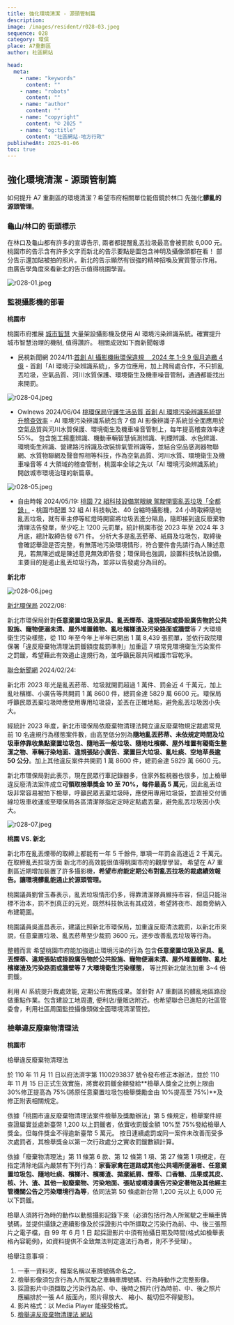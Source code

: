 ```yaml
---
title: 強化環境清潔 - 源頭管制篇
description:
image: /images/resident/r028-03.jpeg
sequence: 028
category: 環保
place: A7重劃區
author: 社區網站

head:
  meta:
    - name: "keywords"
      content: ""
    - name: "robots"
      content: ""
    - name: "author"
      content: ""
    - name: "copyright"
      content: "© 2025 "
    - name: "og:title"
      content: "社區網站-地方行政"
publishedAt: 2025-01-06
toc: true
---
```


## 強化環境清潔 - 源頭管制篇

如何提升 A7 重劃區的環境清潔？希望市府相關單位能借鏡於林口 先強化**髒亂的源頭管理**。

### 龜山/林口的 街頭標示

在林口及龜山都有許多的宣導告示, 兩者都提醒亂丟拉圾最高會被罰款 6,000 元。 桃園市的告示含有許多文字而新北的告示要點是圖包含神明及攝像頭都在看！ 部分告示還加貼被拍的照片。新北的告示顯然有很強的精神招喚及實質警示作用。 由廣告學角度來看新北的告示值得桃園學習。

![r028-01.jpeg](/images/resident/r028-01.jpeg)

### 監視攝影機的部署

**桃園市**

桃園市府推展 <a href="https://www.smart-taoyuan.tw/?gad_source=1&gclid=CjwKCAiA-Oi7BhA1EiwA2rIu2y9HwaGLmoss7rxYaiq1Z6QyKyTTz-ELXjlVMGlHeqVZISnBRmQoWhoCrp4QAvD_BwE">城市智慧</a> 大量架設攝影機及使用 AI 環境污染辨識系統。確實提升城市智慧治理的機制, 值得讚許。 相關成效如下面新聞報導

- 民視新聞網 2024/11:<a href="https://www.youtube.com/watch?v=TBrFLSDvR-8">首創 AI 攝影機揪環保違規　 2024 年 1-9 9 個月追繳 4 億</a> - 首創「AI 環境汙染辨識系統」，多方位應用，加上跨局處合作，不只抓亂丟垃圾，空氣品質、河川水質保護、環境衛生及機車噪音管制，通通都能找出來開罰。

![r028-04.jpeg](/images/resident/r028-04.jpeg)

- Owlnews 2024/06/04 <a href="https://news.owlting.com/articles/714455">桃環保局守護生活品質 首創 AI 環境污染辨識系統提升稽查效率</a> - AI 環境污染辨識系統包含 7 個 AI 影像辨識子系統並全面應用於空氣品質與河川水質保護、環境衛生及機車噪音管制上，每年提高稽查效率達 55%。 包含施工揚塵辨識、機動車輛智慧偵測辨識、判煙辨識、水色辨識、環境衛生辨識、營建路污辨識及改裝排氣管辨識等，並結合空品感測器物聯網、水質物聯網及聲音照相等科技，作為空氣品質、河川水質、環境衛生及機車噪音等 4 大領域的稽查管制，桃園率全球之先以「AI 環境污染辨識系統」開啟城市環境治理的新篇章。

![r028-05.jpeg](/images/resident/r028-05.jpeg)

- 自由時報 2024/05/19: <a href="https://news.ltn.com.tw/news/Taoyuan/breakingnews/4677525">桃園 72 組科技設備當眼線 駕駛開窗亂丟垃圾「全都錄」</a> -
  桃園市配置 32 組 AI 科技執法、40 台縮時攝影機，24 小時取締隨地亂丟垃圾，就有車主停等紅燈時開窗將垃圾丟進分隔島，隨即接到違反廢棄物清理法告發單，至少吃上 1200 元罰單，統計桃園市從 2023 年至 2024 年 3 月底，總計取締告發 671 件。 分析大多是亂丟菸蒂、紙屑及垃圾包，取締後會確認舉證是否完整，有無落地污染環境情形，符合要件會先請行為人陳述意見，若無陳述或是陳述意見無效即告發；環保局也強調，設置科技執法設備，主要目的是遏止亂丟垃圾行為，並非以告發處分為目的。

**新北市**

![r028-06.jpeg](/images/resident/r028-06.jpeg)

<a href="https://www.epd.ntpc.gov.tw/Journal/Content?c=11108&t=policy">新北環保局</a> 2022/08:

新北市環保局針對**任意棄置垃圾及家具、亂丟煙蒂、違規張貼或掛設廣告物於公共設施、寵物便溺未清、屋外堆置雜物、亂吐檳榔渣及污染路面或牆壁**等 7 大環境衛生污染樣態，從 110 年至今年上半年已開出 1 萬 8,439 張罰單，並依行政院環保署「違反廢棄物清理法罰鍰額度裁罰準則」加重這 7 項常見環境衛生污染案件之罰鍰，希望藉此有效遏止違規行為，並呼籲民眾共同維護市容乾淨。

<a href="https://udn.com/news/story/7323/7789894">聯合新聞網</a> 2024/02/24:

新北市 2023 年光是亂丟菸蒂、垃圾就開罰超過 1 萬件、罰金近 4 千萬元，加上亂吐檳榔、小廣告等共開罰 1 萬 8600 件，總罰金達 5829 萬 6600 元。環保局呼籲民眾丟棄垃圾時應使用專用垃圾袋，並丟在正確地點，避免亂丟垃圾因小失大。

經統計 2023 年度，新北市環保局依廢棄物清理法開立違反廢棄物規定裁處常見前 10 名違規行為樣態案件數，由高至低分別為**隨地亂丟菸蒂、未依規定時間及垃圾車停靠收集點棄置垃圾包、隨地丟一般垃圾、隨地吐檳榔、屋外堆置有礙衛生整潔之物、車輛汙染地面、違規張貼小廣告、棄置巨大垃圾、亂吐痰、空地草長逾 50 公分**。加上其他違反案件共開罰 1 萬 8600 件，總罰金達 5829 萬 6600 元。

新北市環保局對此表示，現在民眾行車記錄器多，住家外監視器也很多，加上檢舉違反廢清法案件成立**可領取檢舉獎金 10 至 70%，每件最高 5 萬元**，因此亂丟垃圾非常容易被拍下檢舉，呼籲民眾丟棄垃圾時，應使用專用垃圾袋，並直接交付循線垃圾車收運或至環保局各區清潔隊指定定時定點處丟棄，避免亂丟垃圾因小失大。

![r028-07.jpeg](/images/resident/r028-07.jpeg)

**桃園 VS. 新北**

新北市在亂丟煙蒂的取締上都能有一年 5 千餘件, 單項一年罰金高達近 2 千萬元。 在取締亂丟拉圾方面 新北市的高效能很值得桃園市府的觀摩學習。 希望在 A7 重劃區近期增加裝置了許多攝影機，**希望市府能定期公布對亂丟拉圾的裁處績效報告。讓環境髒亂能遏止於源頭管理。**

桃園議員劉曾玉春表示，亂丟垃圾情形仍多，得靠清潔隊員維持市容，但這只能治標不治本，罰不到真正的元兇，既然科技執法有其成效，希望將夜市、超商旁納入布建範圍。

桃園議員吳進昌表示，建議比照新北市環保局，加重違反廢清法裁罰，以新北市來說，任意棄置垃圾、亂丟菸蒂至少裁罰 3600 元，逐步改善亂丟垃圾等行為。

整體而言 希望桃園市府能加強遏止環境污染的行為 包含**任意棄置垃圾及家具、亂丟煙蒂、違規張貼或掛設廣告物於公共設施、寵物便溺未清、屋外堆置雜物、亂吐檳榔渣及污染路面或牆壁等 7 大環境衛生污染樣態，** 等比照新北做法加重 3~4 倍罰鍰。

利用 AI 系統提升裁處效能, 定期公布實施成果。並針對 A7 重劃區的髒亂地區路段做重點作業。包含建設工地周遭, 便利店/量販店附近。也希望聯合已進駐的社區管委會，利用社區周圍監控攝像頭做全面環境清潔管控。

### 檢舉違反廢棄物清理法

**桃園市**

檢舉違反廢棄物清理法

於 110 年 11 月 11 日以府法濟字第 1100293837 號令發布修正本辦法，並於 110 年 11 月 15 日正式生效實施，將實收罰鍰金額發給**檢舉人獎金之比例上限由 30%修正提高為 75%(將原任意棄置垃圾包檢舉獎勵金由 10%提高至 75%)**及修正附表相關規定。

依據「桃園市違反廢棄物清理法案件檢舉及獎勵辦法」第 5 條規定，檢舉案件經查證屬實並處新臺幣 1,200 以上罰鍰者，依實收罰鍰金額 10%至 75%發給檢舉人獎金。但每件獎金不得逾新臺幣 5 萬元。 按日連續處罰或同一案件未改善而受多次處罰者，其檢舉獎金以第一次行政處分之實收罰鍰數額計算。

依據「廢棄物清理法」第 11 條第 6 款、第 12 條第 1 項、第 27 條第 1 項規定，在指定清除地區內嚴禁有下列行為：**家畜家禽在道路或其他公共場所便溺者、任意棄置垃圾包、隨地吐痰、檳榔汁、檳榔渣、拋棄紙屑、煙蒂、口香糖、瓜果或其皮、核、汁、渣、其他一般廢棄物、污染地面、張貼或噴漆廣告污染定著物及其他經主管機關公告之污染環境行為等**，依同法第 50 條處新台幣 1,200 元以上 6,000 元以下罰鍰。

檢舉人須將行為時的動作以動態攝影記錄下來（必須包括行為人所駕駛之車輛車牌號碼，並提供攝錄之連續影像及於採證影片中所擷取之污染行為前、中、後三張照片之電子檔，自 99 年 6 月 1 日 起採證影片中須有拍攝日期及時間(格式如檢舉表格內容範例)，如資料提供不全致無法判定違法行為者，則不予受理）。

檢舉注意事項：

1.  一車一資料夾，檔案名稱以車牌號碼命名之。
2.  檢舉影像須包含行為人所駕駛之車輛車牌號碼、行為時動作之完整影像。
3.  採證影片中須擷取之污染行為前、中、後時之照片(行為時前、中、後之照片應編排於一張 A4 版面內，照片得放大、 縮小、裁切但不得變形)。
4.  影片格式：以 Media Player 能接受格式。
5.  <a href="https://www.tyoem.gov.tw/Convenience/Details/8">檢舉違反廢棄物清理法 網站</a>
